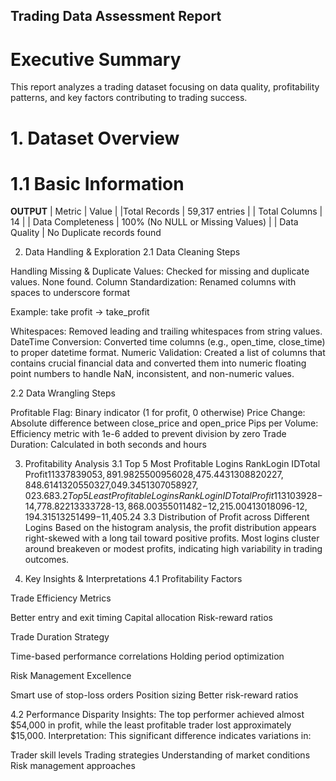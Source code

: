 ## Trading Data Assessment Report
# Executive Summary
This report analyzes a trading dataset focusing on data quality, profitability patterns, and key factors contributing to trading success.

# 1. Dataset Overview
# 1.1 Basic Information
**OUTPUT**
| Metric | Value |
|Total Records | 59,317 entries | 
| Total Columns | 14 |
| Data Completeness | 100% (No NULL or Missing Values) |
| Data Quality | No Duplicate records found

2. Data Handling & Exploration
2.1 Data Cleaning Steps

Handling Missing & Duplicate Values: Checked for missing and duplicate values. None found.
Column Standardization: Renamed columns with spaces to underscore format

Example: take profit → take_profit


Whitespaces: Removed leading and trailing whitespaces from string values.
DateTime Conversion: Converted time columns (e.g., open_time, close_time) to proper datetime format.
Numeric Validation: Created a list of columns that contains crucial financial data and converted them into numeric floating point numbers to handle NaN, inconsistent, and non-numeric values.

2.2 Data Wrangling Steps

Profitable Flag: Binary indicator (1 for profit, 0 otherwise)
Price Change: Absolute difference between close_price and open_price
Pips per Volume: Efficiency metric with 1e-6 added to prevent division by zero
Trade Duration: Calculated in both seconds and hours


3. Profitability Analysis
3.1 Top 5 Most Profitable Logins
RankLogin IDTotal Profit113378390$53,891.98255009560$28,475.44313088202$27,848.61413205503$27,049.34513070589$27,023.68
3.2 Top 5 Least Profitable Logins
RankLogin IDTotal Profit113103928-$14,778.82213333728-$13,868.00355011482-$12,215.00413018096-$12,194.31513251499-$11,405.24
3.3 Distribution of Profit across Different Logins
Based on the histogram analysis, the profit distribution appears right-skewed with a long tail toward positive profits. Most logins cluster around breakeven or modest profits, indicating high variability in trading outcomes.

4. Key Insights & Interpretations
4.1 Profitability Factors

Trade Efficiency Metrics

Better entry and exit timing
Capital allocation
Risk-reward ratios


Trade Duration Strategy

Time-based performance correlations
Holding period optimization


Risk Management Excellence

Smart use of stop-loss orders
Position sizing
Better risk-reward ratios



4.2 Performance Disparity
Insights: The top performer achieved almost $54,000 in profit, while the least profitable trader lost approximately $15,000.
Interpretation: This significant difference indicates variations in:

Trader skill levels
Trading strategies
Understanding of market conditions
Risk management approaches
